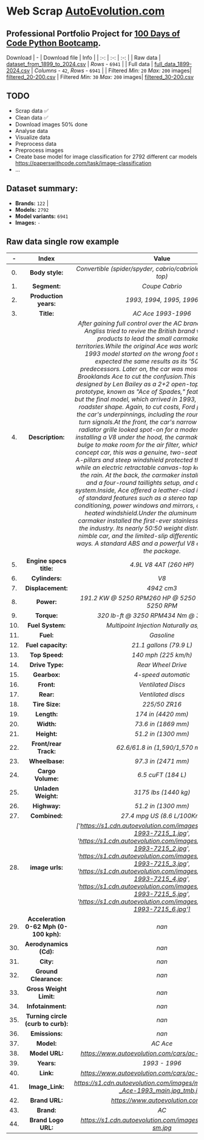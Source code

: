 # Web Scrap [AutoEvolution.com](https://www.autoevolution.com/)

## Professional Portfolio Project for [100 Days of Code Python Bootcamp](https://github.com/redrum88/100-Days-of-Code-Python-Bootcamp).

Download 
| - | Download file | Info |
| :-: | :-: | :-: |
| Raw data | [dataset_from_1899_to_2024.csv](https://github.com/redrum88/autoevolution/raw/main/data/dataset_from_1899_to_2024.csv)  | *Rows* - `6941` |
| Full data | [full_data_1899-2024.csv](https://github.com/redrum88/autoevolution/raw/main/data/full_data_1899-2024.csv) | *Columns* - `42`, *Rows* - `6941` |
| Filtered *Min:* `20` *Max:* `200` images| [filtered_20-200.csv](https://github.com/redrum88/autoevolution/raw/main/data/filtered_20-200.csv)
| Filtered *Min:* `30` *Max:* `200` images| [filtered_30-200.csv](https://github.com/redrum88/autoevolution/raw/main/data/filtered_30-200.csv)
## TODO
* Scrap data ✅
* Clean data ✅
* Download images 50% done
* Analyse data
* Visualize data
* Preprocess data
* Preprocess images
* Create base model for image classification for 2792 different car models https://paperswithcode.com/task/image-classification
* ...

## Dataset summary:
* **Brands:** `122` |
* **Models:** `2792` 
* **Model variants:** `6941`
* **Images:** `-`

## Raw data single row example
| - | Index | Value | Description |
| :-: | :-: | :-: | :-: |
| 0. | **Body style:** | *Convertible (spider/spyder, cabrio/cabriolet, drop/open/soft top)* |
| 1. | **Segment:** | *Coupe Cabrio* |
| 2. | **Production years:** | *1993, 1994, 1995, 1996* |
| 3. | **Title:** | *AC  Ace 1993-1996* |
| 4. | **Description:** | *After gaining full control over the AC brand, Ford and Brian Angliss tried to revive the British brand with innovative products to lead the small carmaker into new territories.While the original Ace was worldwide famous, the 1993 model started on the wrong foot since everyone expected the same results as its '50s and '60s predecessors. Later on, the car was mostly known as the Brooklands Ace to cut the confusion.This time, the car was designed by Len Bailey as a 2+2 open-top vehicle. The first prototype, known as "Ace of Spades," featured a targa-top, but the final model, which arrived in 1993, featured a classic roadster shape. Again, to cut costs, Ford provided most of the car's underpinnings, including the round headlights and turn signals.At the front, the car's narrow end with a small radiator grille looked spot-on for a modern roadster. After installing a V8 under the hood, the carmaker had to create a bulge to make room for the air filter, which it did. Unlike the concept car, this was a genuine, two-seat roadster. Its thick A-pillars and steep windshield protected them while driving, while an electric retractable canvas-top kept them dry from the rain. At the back, the carmaker installed a short trunk and a four-round taillights setup, and a dual exhaust system.Inside, Ace offered a leather-clad interior and plenty of standard features such as a stereo tape CD player, air-conditioning, power windows and mirrors, and an electrically heated windshield.Under the aluminum bodywork, the carmaker installed the first-ever stainless-steel chassis in the industry. Its nearly 50:50 weight distribution made it a nimble car, and the limited-slip differential helped in many ways. A standard ABS and a powerful V8 engine completed the package.* |
| 5. | **Engine specs title:** | *4.9L V8 4AT (260 HP)* |
| 6. | **Cylinders:** | *V8* |
| 7. | **Displacement:** | *4942 cm3* |
| 8. | **Power:** | *191.2 KW @ 5250 RPM260 HP @ 5250 RPM256 BHP @ 5250 RPM* |
| 9. | **Torque:** | *320 lb-ft @ 3250 RPM434 Nm @ 3250 RPM* |
| 10. | **Fuel System:** | *Multipoint Injection Naturally aspirated* |
| 11. | **Fuel:** | *Gasoline* |
| 12. | **Fuel capacity:** | *21.1 gallons (79.9 L)* |
| 13. | **Top Speed:** | *140 mph (225 km/h)* |
| 14. | **Drive Type:** | *Rear Wheel Drive* |
| 15. | **Gearbox:** | *4-speed automatic* |
| 16. | **Front:** | *Ventilated Discs* |
| 17. | **Rear:** | *Ventilated discs* |
| 18. | **Tire Size:** | *225/50 ZR16* |
| 19. | **Length:** | *174 in (4420 mm)* |
| 20. | **Width:** | *73.6 in (1869 mm)* |
| 21. | **Height:** | *51.2 in (1300 mm)* |
| 22. | **Front/rear Track:** | *62.6/61.8 in (1,590/1,570 mm)* |
| 23. | **Wheelbase:** | *97.3 in (2471 mm)* |
| 24. | **Cargo Volume:** | *6.5 cuFT (184 L)* |
| 25. | **Unladen Weight:** | *3175 lbs (1440 kg)* |
| 26. | **Highway:** | *51.2 in (1300 mm)* |
| 27. | **Combined:** | *27.4 mpg US (8.6 L/100Km)* |
| 28. | **image urls:** | *['https://s1.cdn.autoevolution.com/images/gallery/ac-ace-1993-7215_1.jpg', 'https://s1.cdn.autoevolution.com/images/gallery/ac-ace-1993-7215_2.jpg', 'https://s1.cdn.autoevolution.com/images/gallery/ac-ace-1993-7215_3.jpg', 'https://s1.cdn.autoevolution.com/images/gallery/ac-ace-1993-7215_4.jpg', 'https://s1.cdn.autoevolution.com/images/gallery/ac-ace-1993-7215_5.jpg', 'https://s1.cdn.autoevolution.com/images/gallery/ac-ace-1993-7215_6.jpg']* |
| 29. | **Acceleration 0-62 Mph (0-100 kph):** | *nan* |
| 30. | **Aerodynamics (Cd):** | *nan* |
| 31. | **City:** | *nan* |
| 32. | **Ground Clearance:** | *nan* |
| 33. | **Gross Weight Limit:** | *nan* |
| 34. | **Infotainment:** | *nan* |
| 35. | **Turning circle (curb to curb):** | *nan* |
| 36. | **Emissions:** | *nan* |
| 37. | **Model:** | *AC  Ace* |
| 38. | **Model URL:** | *https://www.autoevolution.com/cars/ac-ace-1993.html* |
| 39. | **Years:** | *1993 - 1996* |
| 40. | **Link:** | *https://www.autoevolution.com/cars/ac-ace-1993.html* |
| 41. | **Image_Link:** | *https://s1.cdn.autoevolution.com/images/models/thumb/AC-_Ace-1993_main.jpg_tmb.jpg* |
| 42. | **Brand URL:** | *https://www.autoevolution.com/ac/* |
| 43. | **Brand:** | *AC* |
| 44. | **Brand Logo URL:** | *https://s1.cdn.autoevolution.com/images/producers/ac-sm.jpg* |

